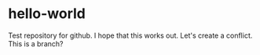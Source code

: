 # hello-world
Test repository for github.
I hope that this works out.
Let's create a conflict.
This is a branch?

